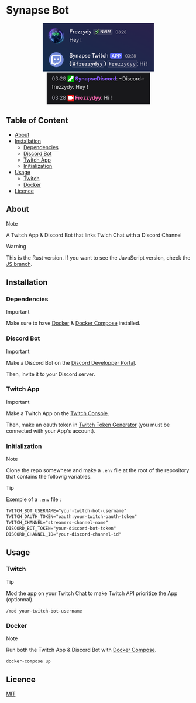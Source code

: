# Synapse Bot

<p align="center">
  <img src="./readme/example1.png" alt="Example 1">
  <br>
  <img src="./readme/example2.png" alt="Example 2">
</p>

## Table of Content

- [About](#about)
- [Installation](#installation)
  - [Dependencies](#dependencies)
  - [Discord Bot](#discord-bot)
  - [Twitch App](#twitch-app)
  - [Initialization](#initialization)
- [Usage](#usage)
  - [Twitch](#twitch)
  - [Docker](#docker)
- [Licence](#licence)

## About

> [!NOTE]
> A Twitch App & Discord Bot that links Twich Chat with a Discord Channel

> [!WARNING]
> This is the Rust version. If you want to see the JavaScript version, check the [JS branch](https://github.com/YetAnotherMechanicusEnjoyer/SynapseBot/tree/js).

## Installation

### Dependencies

> [!IMPORTANT]
> Make sure to have [Docker](https://www.docker.com/) & [Docker Compose](https://docs.docker.com/compose/) installed.

### Discord Bot

> [!IMPORTANT]
> Make a Discord Bot on the [Discord Developper Portal](https://discord.com/developers/active-developer).
>
> Then, invite it to your Discord server.

### Twitch App

> [!IMPORTANT]
> Make a Twitch App on the [Twitch Console](https://dev.twitch.tv/console).
>
> Then, make an oauth token in [Twitch Token Generator](https://twitchtokengenerator.com) (you must be connected with your App's account).

### Initialization

> [!NOTE]
> Clone the repo somewhere and make a `.env` file at the root of the repository that contains the followig variables.

> [!TIP]
> Exemple of a `.env` file :

```env
TWITCH_BOT_USERNAME="your-twitch-bot-username"
TWITCH_OAUTH_TOKEN="oauth:your-twitch-oauth-token"
TWITCH_CHANNEL="streamers-channel-name"
DISCORD_BOT_TOKEN="your-discord-bot-token"
DISCORD_CHANNEL_ID="your-discord-channel-id"
```

## Usage

### Twitch

> [!TIP]
> Mod the app on your Twitch Chat to make Twitch API prioritize the App (optionnal).

```
/mod your-twitch-bot-username
```

### Docker

> [!NOTE]
> Run both the Twitch App & Discord Bot with [Docker Compose](https://docs.docker.com/compose/).

```bash
docker-compose up
```

## Licence

[MIT](https://github.com/YetAnotherMechanicusEnjoyer/SynapseBot/blob/471d506d441951272afa4067d1dc75349af5f129/LICENSE)
